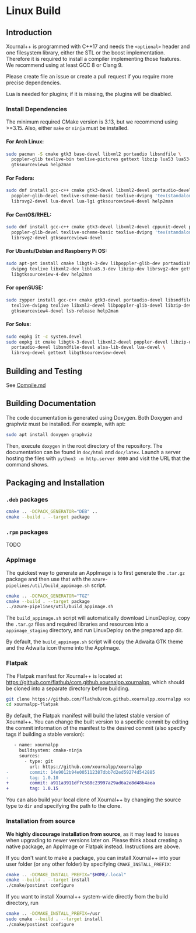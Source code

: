 # Linux Build

## Introduction

Xournal++ is programmed with C++17 and needs the `<optional>` header and one filesystem library, either the STL or the boost implementation.
Therefore it is required to install a compiler implementing those features.
We recommend using at least GCC 8 or Clang 9.

Please create file an issue or create a pull request if you require more precise dependencies.

Lua is needed for plugins; if it is missing, the plugins will be disabled.

### Install Dependencies

The minimum required CMake version is 3.13, but we recommend using >=3.15. Also, either `make` or `ninja` must be installed.

#### For Arch Linux:
```sh
sudo pacman -S cmake gtk3 base-devel libxml2 portaudio libsndfile \
  poppler-glib texlive-bin texlive-pictures gettext libzip lua53 lua53-lgi \
  gtksourceview4 help2man
```

#### For Fedora:
```sh
sudo dnf install gcc-c++ cmake gtk3-devel libxml2-devel portaudio-devel libsndfile-devel \
  poppler-glib-devel texlive-scheme-basic texlive-dvipng 'tex(standalone.cls)' gettext libzip-devel \
  librsvg2-devel lua-devel lua-lgi gtksourceview4-devel help2man
```

#### For CentOS/RHEL:
```sh
sudo dnf install gcc-c++ cmake gtk3-devel libxml2-devel cppunit-devel portaudio-devel libsndfile-devel \
  poppler-glib-devel texlive-scheme-basic texlive-dvipng 'tex(standalone.cls)' gettext libzip-devel \
  librsvg2-devel gtksourceview4-devel
```

#### For Ubuntu/Debian and Raspberry Pi OS:
```sh
sudo apt-get install cmake libgtk-3-dev libpoppler-glib-dev portaudio19-dev libsndfile-dev \
  dvipng texlive libxml2-dev liblua5.3-dev libzip-dev librsvg2-dev gettext lua-lgi \
  libgtksourceview-4-dev help2man
```

#### For openSUSE:
```sh
sudo zypper install gcc-c++ cmake gtk3-devel portaudio-devel libsndfile-devel \
  texlive-dvipng texlive libxml2-devel libpoppler-glib-devel libzip-devel librsvg-devel lua-devel lua-lgi \
  gtksourceview4-devel lsb-release help2man
```

#### For Solus:
```sh
sudo eopkg it -c system.devel
sudo eopkg it cmake libgtk-3-devel libxml2-devel poppler-devel libzip-devel \
  portaudio-devel libsndfile-devel alsa-lib-devel lua-devel \
  librsvg-devel gettext libgtksourceview-devel
```

## Building and Testing

See [Compile.md](./Compile.md)

## Building Documentation

The code documentation is generated using Doxygen. Both Doxygen and graphviz must be
installed. For example, with apt:

```sh
sudo apt install doxygen graphviz
```

Then, execute `doxygen` in the root directory of the repository. The documentation
can be found in `doc/html` and `doc/latex`. Launch a server hosting the files with
`python3 -m http.server 8000` and visit the URL that the command shows.

## Packaging and Installation

### `.deb` packages

```sh
cmake .. -DCPACK_GENERATOR="DEB" ..
cmake --build . --target package
```

### `.rpm` packages

TODO

### AppImage

The quickest way to generate an AppImage is to first generate the `.tar.gz`
package and then use that with the `azure-pipelines/util/build_appimage.sh`
script.

```sh
cmake .. -DCPACK_GENERATOR="TGZ"
cmake --build . --target package
../azure-pipelines/util/build_appimage.sh
```

The `build_appimage.sh` script will automatically download LinuxDeploy, copy the
`.tar.gz` files and required libraries and resources into a `appimage_staging`
directory, and run LinuxDeploy on the prepared app dir.

By default, the `build_appimage.sh` script will copy the Adwaita GTK theme and
the Adwaita icon theme into the AppImage.

### Flatpak

The Flatpak manifest for Xournal++ is located at
https://github.com/flathub/com.github.xournalpp.xournalpp, which should be
cloned into a separate directory before building.

```sh
git clone https://github.com/flathub/com.github.xournalpp.xournalpp xournalpp-flatpak
cd xournalpp-flatpak
```

By default, the Flatpak manifest will build the latest stable version of
Xournal++. You can change the built version to a specific commit by editing the
commit information of the manifest to the desired commit (also specify tags if
building a stable version):

```diff
   - name: xournalpp
     buildsystem: cmake-ninja
     sources:
       - type: git
         url: https://github.com/xournalpp/xournalpp
-        commit: 14e9012b94e005112387dbb7d2ed59274d542885
-        tag: 1.0.10
+        commit: a911a3911df7c588c23997a29ad6a2e8d48b4aea
+        tag: 1.0.15
```

You can also build your local clone of Xournal++ by changing the source type to
`dir` and specifying the path to the clone.

### Installation from source

__We highly discourage installation from source__, as it may lead to issues when
upgrading to newer versions later on. Please think about creating a native
package, an AppImage or Flatpak instead. Instructions are above.

If you don't want to make a package, you can install Xournal++ into your user
folder (or any other folder) by specifying `CMAKE_INSTALL_PREFIX`:

```sh
cmake .. -DCMAKE_INSTALL_PREFIX="$HOME/.local"
cmake --build . --target install
./cmake/postinst configure
```

If you want to install Xournal++ system-wide directly from the build directory, run

```sh
cmake .. -DCMAKE_INSTALL_PREFIX=/usr
sudo cmake --build . --target install
./cmake/postinst configure
```
